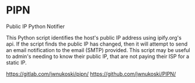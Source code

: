# PIPN
Public IP Python Notifier

This Python script identifies the host's public IP address using ipify.org's api.
If the script finds the public IP has changed, then it will attempt to send an email notification to the email (SMTP) provided.
This script may be useful to admin's needing to know their public IP, that are not paying their ISP for a static IP.

https://gitlab.com/jwnukoski/pipn/
https://github.com/jwnukoski/PIPN/
